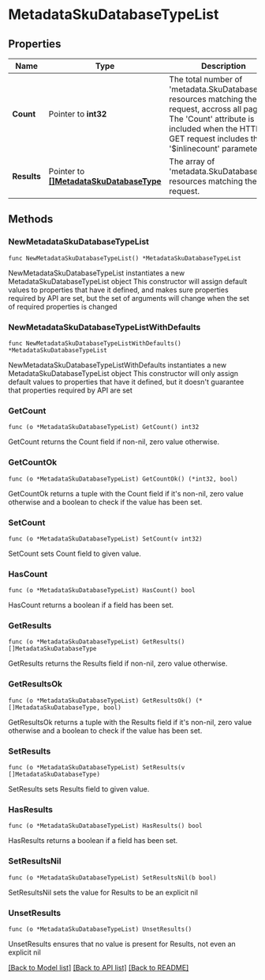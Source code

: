 # MetadataSkuDatabaseTypeList

## Properties

Name | Type | Description | Notes
------------ | ------------- | ------------- | -------------
**Count** | Pointer to **int32** | The total number of &#39;metadata.SkuDatabaseType&#39; resources matching the request, accross all pages. The &#39;Count&#39; attribute is included when the HTTP GET request includes the &#39;$inlinecount&#39; parameter. | [optional] 
**Results** | Pointer to [**[]MetadataSkuDatabaseType**](MetadataSkuDatabaseType.md) | The array of &#39;metadata.SkuDatabaseType&#39; resources matching the request. | [optional] 

## Methods

### NewMetadataSkuDatabaseTypeList

`func NewMetadataSkuDatabaseTypeList() *MetadataSkuDatabaseTypeList`

NewMetadataSkuDatabaseTypeList instantiates a new MetadataSkuDatabaseTypeList object
This constructor will assign default values to properties that have it defined,
and makes sure properties required by API are set, but the set of arguments
will change when the set of required properties is changed

### NewMetadataSkuDatabaseTypeListWithDefaults

`func NewMetadataSkuDatabaseTypeListWithDefaults() *MetadataSkuDatabaseTypeList`

NewMetadataSkuDatabaseTypeListWithDefaults instantiates a new MetadataSkuDatabaseTypeList object
This constructor will only assign default values to properties that have it defined,
but it doesn't guarantee that properties required by API are set

### GetCount

`func (o *MetadataSkuDatabaseTypeList) GetCount() int32`

GetCount returns the Count field if non-nil, zero value otherwise.

### GetCountOk

`func (o *MetadataSkuDatabaseTypeList) GetCountOk() (*int32, bool)`

GetCountOk returns a tuple with the Count field if it's non-nil, zero value otherwise
and a boolean to check if the value has been set.

### SetCount

`func (o *MetadataSkuDatabaseTypeList) SetCount(v int32)`

SetCount sets Count field to given value.

### HasCount

`func (o *MetadataSkuDatabaseTypeList) HasCount() bool`

HasCount returns a boolean if a field has been set.

### GetResults

`func (o *MetadataSkuDatabaseTypeList) GetResults() []MetadataSkuDatabaseType`

GetResults returns the Results field if non-nil, zero value otherwise.

### GetResultsOk

`func (o *MetadataSkuDatabaseTypeList) GetResultsOk() (*[]MetadataSkuDatabaseType, bool)`

GetResultsOk returns a tuple with the Results field if it's non-nil, zero value otherwise
and a boolean to check if the value has been set.

### SetResults

`func (o *MetadataSkuDatabaseTypeList) SetResults(v []MetadataSkuDatabaseType)`

SetResults sets Results field to given value.

### HasResults

`func (o *MetadataSkuDatabaseTypeList) HasResults() bool`

HasResults returns a boolean if a field has been set.

### SetResultsNil

`func (o *MetadataSkuDatabaseTypeList) SetResultsNil(b bool)`

 SetResultsNil sets the value for Results to be an explicit nil

### UnsetResults
`func (o *MetadataSkuDatabaseTypeList) UnsetResults()`

UnsetResults ensures that no value is present for Results, not even an explicit nil

[[Back to Model list]](../README.md#documentation-for-models) [[Back to API list]](../README.md#documentation-for-api-endpoints) [[Back to README]](../README.md)


